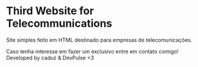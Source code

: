 # Third Website for Telecommunications
Site simples feito em HTML destinado para empresas de telecomunicações.

Caso tenha interesse em fazer um exclusivo entre em contato comigo!
Developed by caduz & DevPulse <3
